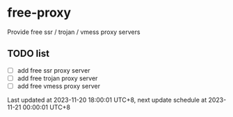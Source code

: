 
# free-proxy
Provide free ssr / trojan / vmess proxy servers


## TODO list
- [ ] add free ssr proxy server
- [ ] add free trojan proxy server
- [ ] add free vmess proxy server

Last updated at 2023-11-20 18:00:01 UTC+8, next update schedule at 2023-11-21 00:00:01 UTC+8

